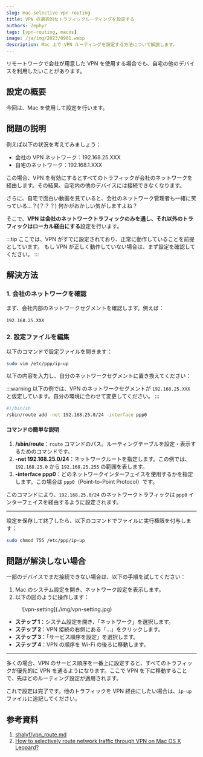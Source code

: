 ```yaml
---
slug: mac-selective-vpn-routing
title: VPN の選択的なトラフィックルーティングを設定する
authors: Zephyr
tags: [vpn-routing, macos]
image: /ja/img/2023/0901.webp
description: Mac 上で VPN ルーティングを設定する方法について解説します。
---
```


リモートワークで会社が用意した VPN を使用する場合でも、自宅の他のデバイスを利用したいことがあります。

<!-- truncate -->

## 設定の概要

今回は、Mac を使用して設定を行います。

## 問題の説明

例えば以下の状況を考えてみましょう：

- 会社の VPN ネットワーク：192.168.25.XXX
- 自宅のネットワーク：192.168.1.XXX

この場合、VPN を有効にするとすべてのトラフィックが会社のネットワークを経由します。その結果、自宅内の他のデバイスには接続できなくなります。

さらに、自宅で面白い動画を見ていると、会社のネットワーク管理者も一緒に笑っている…？(？？？)
何かがおかしい気がしますよね？

そこで、**VPN は会社のネットワークトラフィックのみを通し、それ以外のトラフィックはローカル経由にする**設定を行います。

:::tip
ここでは、VPN がすでに設定されており、正常に動作していることを前提としています。
もし VPN が正しく動作していない場合は、まず設定を確認してください。
:::

## 解決方法

### 1. 会社のネットワークを確認

まず、会社内部のネットワークセグメントを確認します。例えば：

`192.168.25.XXX`

### 2. 設定ファイルを編集

以下のコマンドで設定ファイルを開きます：

```bash
sudo vim /etc/ppp/ip-up
```

以下の内容を入力し、自分のネットワークセグメントに置き換えてください：

:::warning
以下の例では、VPN のネットワークセグメントが `192.168.25.XXX` と仮定しています。自分の環境に合わせて変更してください。
:::

```bash
#!/bin/sh
/sbin/route add -net 192.168.25.0/24 -interface ppp0
```

#### コマンドの簡単な説明

1. **/sbin/route**：`route` コマンドのパス。ルーティングテーブルを設定・表示するためのコマンドです。
2. **-net 192.168.25.0/24**：ネットワークルートを指定します。この例では、`192.168.25.0` から `192.168.25.255` の範囲を表します。
3. **-interface ppp0**：どのネットワークインターフェイスを使用するかを指定します。この場合は `ppp0`（Point-to-Point Protocol）です。

このコマンドにより、`192.168.25.0/24` のネットワークトラフィックは `ppp0` インターフェイスを経由するように設定されます。

---

設定を保存して終了したら、以下のコマンドでファイルに実行権限を付与します：

```bash
sudo chmod 755 /etc/ppp/ip-up
```

## 問題が解決しない場合

一部のデバイスでまだ接続できない場合は、以下の手順を試してください：

1. Mac のシステム設定を開き、ネットワーク設定を表示します。
2. 以下の図のように操作します：

<figure style={{"width": "80%"}}>
![vpn-setting](./img/vpn-setting.jpg)
</figure>

- **ステップ 1**：システム設定を開き、「ネットワーク」を選択します。
- **ステップ 2**：VPN 接続の右側にある「…」をクリックします。
- **ステップ 3**：「サービス順序を設定」を選択します。
- **ステップ 4**：VPN の順序を Wi-Fi の後ろに移動します。

---

多くの場合、VPN のサービス順序を一番上に設定すると、すべてのトラフィックが優先的に VPN を通るようになります。ここで VPN を下に移動することで、先ほどのルーティング設定が適用されます。

これで設定は完了です。他のトラフィックを VPN 経由にしたい場合は、`ip-up` ファイルに追記してください。

## 参考資料

1. [shalyf/vpn_route.md](https://gist.github.com/shalyf/d50b0bbf30a4b5020d2b84f4ae8eb4e0)
2. [How to selectively route network traffic through VPN on Mac OS X Leopard?](https://superuser.com/questions/4904/how-to-selectively-route-network-traffic-through-vpn-on-mac-os-x-leopard)
